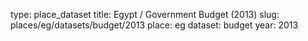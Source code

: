 type: place_dataset
title: Egypt / Government Budget (2013)
slug: places/eg/datasets/budget/2013
place: eg
dataset: budget
year: 2013
